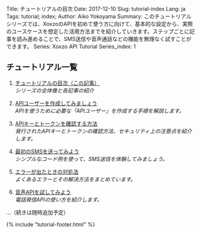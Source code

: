 Title: チュートリアルの目次
Date: 2017-12-10
Slug: tutorial-index
Lang: ja
Tags: tutorial; index; 
Author: Aiko Yokoyama
Summary: このチュートリアルシリーズでは、XoxzoのAPIを初めて使う方に向けて、基本的な設定から、実際のユースケースを想定した活用方法までを紹介していきます。ステップごとに記事を読み進めることで、SMS送信や音声通話などの機能を無理なく試すことができます。
Series: Xoxzo API Tutorial
Series_index: 1


## チュートリアル一覧

1. [チュートリアルの目次（この記事）](/slug-of-this-page)  
   *シリーズの全体像と各記事の紹介*

2. [APIユーザーを作成してみましょう](/create-your-first-apiuser)  
   *APIを使うために必要な「APIユーザー」を作成する手順を解説します。*

3. [APIキーとトークンを確認する方法](/check-apikey-token)  
   *発行されたAPIキーとトークンの確認方法、セキュリティ上の注意点を紹介します。*

4. [最初のSMSを送ってみよう](/send-your-first-sms)  
   *シンプルなコード例を使って、SMS送信を体験してみましょう。*

5. [エラーが出たときの対処法](/troubleshoot-api-errors)  
   *よくあるエラーとその解決方法をまとめています。*

6. [音声APIを試してみよう](/try-voice-api)  
   *電話発信APIの使い方を紹介します。*

…（続きは随時追加予定）


{% include "tutorial-footer.html" %}

